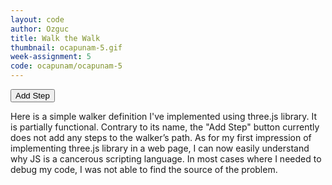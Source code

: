```yaml
---
layout: code
author: Ozguc
title: Walk the Walk
thumbnail: ocapunam-5.gif
week-assignment: 5
code: ocapunam/ocapunam-5
---
```

<button type="button" id="stepButton">Add Step</button>

<div id="text">
Here is a simple walker definition I've implemented using three.js library. It is partially functional. Contrary to its name, the "Add Step" button currently does not add any steps to the walker’s path. As for my first impression of implementing three.js library in a web page, I can now easily understand why JS is a cancerous scripting language. In most cases where I needed to debug my code, I was not able to find the source of the problem. 
</div>